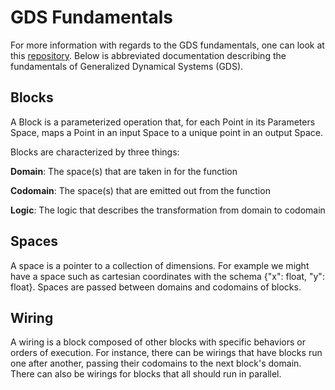 # GDS Fundamentals

For more information with regards to the GDS fundamentals, one can look at this [repository](https://github.com/BlockScience/GDS-MSML-cadCAD). Below is abbreviated documentation describing the fundamentals of Generalized Dynamical Systems (GDS).

## Blocks

A Block is a parameterized operation that, for each Point in its Parameters Space, maps a Point in an input Space to a unique point in an output Space.	

Blocks are characterized by three things:

**Domain**: The space(s) that are taken in for the function

**Codomain**: The space(s) that are emitted out from the function

**Logic**: The logic that describes the transformation from domain to codomain

## Spaces

A space is a pointer to a collection of dimensions.	For example we might have a space such as cartesian coordinates with the schema {"x": float, "y": float}. Spaces are passed between domains and codomains of blocks.

## Wiring

A wiring is a block composed of other blocks with specific behaviors or orders of execution. For instance, there can be wirings that have blocks run one after another, passing their codomains to the next block's domain. There can also be wirings for blocks that all should run in parallel.